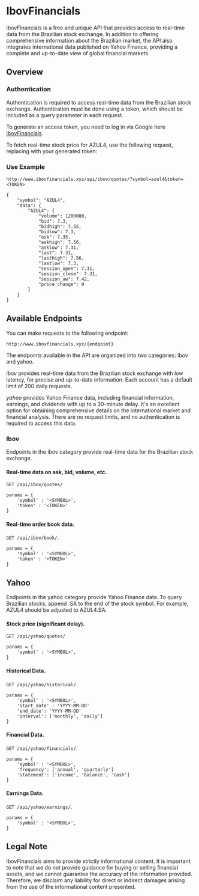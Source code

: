 # IbovFinancials

IbovFinancials is a free and unique API that provides access to real-time data from the Brazilian stock exchange. In addition to offering comprehensive information about the Brazilian market, the API also integrates international data published on Yahoo Finance, providing a complete and up-to-date view of global financial markets.

## Overview

### Authentication
Authentication is required to access real-time data from the Brazilian stock exchange. Authentication must be done using a token, which should be included as a query parameter in each request.

To generate an access token, you need to log in via Google here [IbovFinancials](http://www.ibovfinancials.xyz/login).

To fetch real-time stock price for AZUL4, use the following request, replacing <TOKEN> with your generated token:

### Use Example
```
http://www.ibovfinancials.xyz/api/ibov/quotes/?symbol=azul4&token=<TOKEN>
```
```
{
    "symbol": "AZUL4",
    "data": {
        "AZUL4": {
            "volume": 1200000,
            "bid": 7.3,
            "bidhigh": 7.55,
            "bidlow": 7.3,
            "ask": 7.35,
            "askhigh": 7.56,
            "asklow": 7.31,
            "last": 7.31,
            "lasthigh": 7.56,
            "lastlow": 7.3,
            "session_open": 7.31,
            "session_close": 7.31,
            "session_aw": 7.42,
            "price_change": 0
        }
    }
}
```

## Available Endpoints
You can make requests to the following endpoint:

```
http://www.ibovfinancials.xyz/{endpoint}
```
The endpoints available in the API are organized into two categories: ibov and yahoo.

*ibov* provides real-time data from the Brazilian stock exchange with low latency, for precise and up-to-date information. Each account has a default limit of 200 daily requests.

*yahoo* provides Yahoo Finance data, including financial information, earnings, and dividends with up to a 30-minute delay. It's an excellent option for obtaining comprehensive details on the international market and financial analysis. There are no request limits, and no authentication is required to access this data.

### Ibov

Endpoints in the ibov category provide real-time data for the Brazilian stock exchange.

#### Real-time data on ask, bid, volume, etc.
`GET /api/ibov/quotes/`
```
params = { 
    'symbol' : '<SYMBOL>',
    'token' : '<TOKEN>'
}
```

#### Real-time order book data.
`GET /api/ibov/book/`.
```
params = { 
    'symbol' : '<SYMBOL>',
    'token' : '<TOKEN>'
}
```


## Yahoo

Endpoints in the yahoo category provide Yahoo Finance data. To query Brazilian stocks, append .SA to the end of the stock symbol. For example, AZUL4 should be adjusted to AZUL4.SA.

#### Stock price (significant delay).
`GET /api/yahoo/quotes/`
```
params = { 
    'symbol' : '<SYMBOL>',
}
```

#### Historical Data.
`GET /api/yahoo/historical/`.
```
params = { 
    'symbol' : '<SYMBOL>',
    'start_date' : 'YYYY-MM-DD'
    'end_date': 'YYYY-MM-DD'
    'interval': ['monthly', 'daily']
}
```

#### Financial Data.
`GET /api/yahoo/financials/`.
```
params = { 
    'symbol' : '<SYMBOL>',
    'frequency': ['annual', 'quarterly']
    'statement': ['income', 'balance', 'cash']
}
```

#### Earnings Data.
`GET /api/yahoo/earnings/`.
```
params = { 
    'symbol' : '<SYMBOL>',
}
```

## Legal Note
IbovFinancials aims to provide strictly informational content. It is important to note that we do not provide guidance for buying or selling financial assets, and we cannot guarantee the accuracy of the information provided. Therefore, we disclaim any liability for direct or indirect damages arising from the use of the informational content presented.
